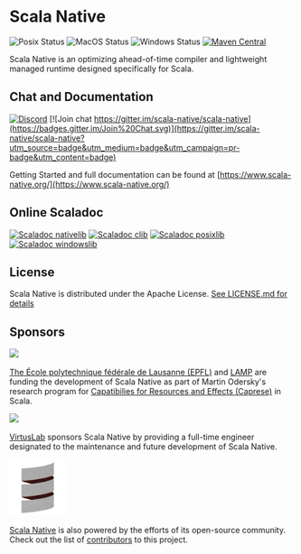 # Scala Native

![Posix Status](https://github.com/scala-native/scala-native/actions/workflows/run-tests-linux.yml/badge.svg)
![MacOS Status](https://github.com/scala-native/scala-native/actions/workflows/run-tests-macos.yml/badge.svg)
![Windows Status](https://github.com/scala-native/scala-native/actions/workflows/run-tests-windows.yml/badge.svg)
[![Maven Central](https://img.shields.io/maven-central/v/org.scala-native/tools_2.12.svg)](https://maven-badges.herokuapp.com/maven-central/org.scala-native/tools_2.12)

Scala Native is an optimizing ahead-of-time compiler and lightweight managed runtime designed specifically for Scala.

## Chat and Documentation

[![Discord](https://img.shields.io/discord/632150470000902164.svg?label=&logo=discord&logoColor=ffffff&color=404244&labelColor=6A7EC2)](https://discord.gg/scala)
[![Join chat https://gitter.im/scala-native/scala-native](https://badges.gitter.im/Join%20Chat.svg)](https://gitter.im/scala-native/scala-native?utm_source=badge&utm_medium=badge&utm_campaign=pr-badge&utm_content=badge)

Getting Started and full documentation can be found at [https://www.scala-native.org/](https://www.scala-native.org/)


## Online Scaladoc

[![Scaladoc nativelib](https://javadoc.io/badge2/org.scala-native/nativelib_native0.4_2.13/javadoc.svg?label=nativelib)](https://javadoc.io/doc/org.scala-native/nativelib_native0.4_2.13)
[![Scaladoc clib](https://javadoc.io/badge2/org.scala-native/clib_native0.4_2.13/javadoc.svg?label=clib)](https://javadoc.io/doc/org.scala-native/clib_native0.4_2.13)
[![Scaladoc posixlib](https://javadoc.io/badge2/org.scala-native/posixlib_native0.4_2.13/javadoc.svg?label=posixlib)](https://javadoc.io/doc/org.scala-native/posixlib_native0.4_2.13)
[![Scaladoc windowslib](https://javadoc.io/badge2/org.scala-native/windowslib_native0.4_2.13/javadoc.svg?label=windowslib)](https://javadoc.io/doc/org.scala-native/windowslib_native0.4_2.13)



## License

Scala Native is distributed under the Apache License.
[See LICENSE.md for details](https://github.com/scala-native/scala-native/blob/main/LICENSE.md)

## Sponsors

[<img src="https://www.epfl.ch/wp/5.5/wp-content/themes/wp-theme-2018/assets/svg/epfl-logo.svg?refresh=now" width=200>][EPFL-Link]

[The École polytechnique fédérale de Lausanne (EPFL)][EPFL-Link] and [LAMP][EPFL_LAMP-Link] are funding the development of Scala Native as part of Martin Odersky's research program for [Capatibilies for Resources and Effects (Caprese)][Caprese-Link] in Scala.


[<img src="https://raw.githubusercontent.com/VirtusLab/scala-cli/main/website/static/img/vl_logo_small.png" width=200>][VirtusLab-Link]

[VirtusLab][VirtusLab-Link] sponsors Scala Native by providing a full-time engineer designated to the maintenance and future development of Scala Native.

[<img src="https://raw.githubusercontent.com/scala-native/scala-native/main/docs/_static/logo.png" width=100>][ScalaNative-Link]

[Scala Native][ScalaNative-Link] is also powered by the efforts of its open-source community. Check out the list of [contributors][ScalaNative_contributors-Link] to this project.


[Caprese-Link]: https://www.slideshare.net/Odersky/capabilities-for-resources-and-effects-252161040
[EPFL-Link]: https://www.epfl.ch/en/ 
[EPFL_LAMP-Link]: https://www.epfl.ch/labs/lamp/
[VirtusLab-Link]: https://virtuslab.com/
[ScalaNative-Link]: https://scala-native.org/
[ScalaNative_contributors-Link]: https://github.com/scala-native/scala-native/graphs/contributors


